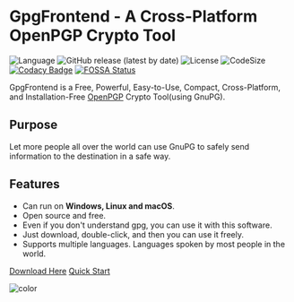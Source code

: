 

# GpgFrontend - A Cross-Platform OpenPGP Crypto Tool

![Language](https://img.shields.io/badge/language-C%2B%2B-green)
![GitHub release (latest by date)](https://img.shields.io/github/v/release/saturneric/gpgfrontend)
![License](https://img.shields.io/badge/License-GPL--3.0-orange)
![CodeSize](https://img.shields.io/github/languages/code-size/saturneric/GpgFrontend)
[![Codacy Badge](https://app.codacy.com/project/badge/Grade/d1750e052a85430a8f1f84e58a0fceda)](https://www.codacy.com/gh/saturneric/GpgFrontend/dashboard?utm_source=github.com&amp;utm_medium=referral&amp;utm_content=saturneric/GpgFrontend&amp;utm_campaign=Badge_Grade)
[![FOSSA Status](https://app.fossa.com/api/projects/git%2Bgithub.com%2Fsaturneric%2FGpgFrontend.svg?type=shield)](https://app.fossa.com/projects/git%2Bgithub.com%2Fsaturneric%2FGpgFrontend?ref=badge_shield)

GpgFrontend is a Free, Powerful, Easy-to-Use, Compact, Cross-Platform, and
Installation-Free [OpenPGP](https://www.openpgp.org/) Crypto Tool(using GnuPG). 

## Purpose

Let more people all over the world can use GnuPG to safely send information to the destination in a safe way.

## Features

- Can run on **Windows, Linux and macOS**.
- Open source and free.
- Even if you don't understand gpg, you can use it with this software.
- Just download, double-click, and then you can use it freely.
- Supports multiple languages. Languages spoken by most people in the world.



[Download Here](https://github.com/saturneric/GpgFrontend/releases/latest)
[Quick Start](quick-start.md)

<!-- 背景色 -->
![color](#ffffff)
